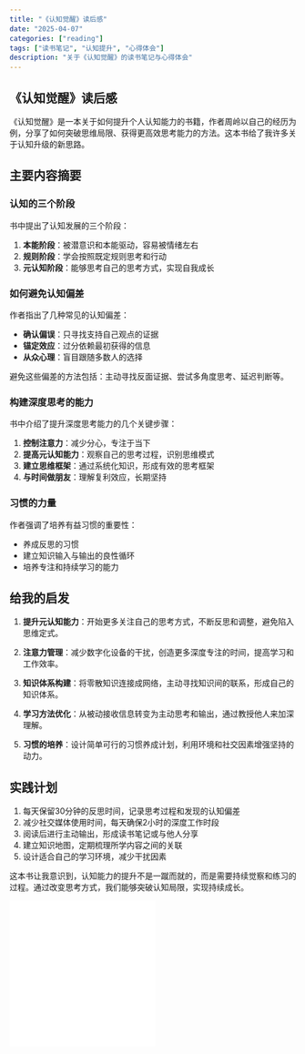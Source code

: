 ```yaml
---
title: "《认知觉醒》读后感"
date: "2025-04-07"
categories: ["reading"]
tags: ["读书笔记", "认知提升", "心得体会"]
description: "关于《认知觉醒》的读书笔记与心得体会"
---
```


## 《认知觉醒》读后感

《认知觉醒》是一本关于如何提升个人认知能力的书籍，作者周岭以自己的经历为例，分享了如何突破思维局限、获得更高效思考能力的方法。这本书给了我许多关于认知升级的新思路。

## 主要内容摘要

### 认知的三个阶段

书中提出了认知发展的三个阶段：
1. **本能阶段**：被潜意识和本能驱动，容易被情绪左右
2. **规则阶段**：学会按照既定规则思考和行动
3. **元认知阶段**：能够思考自己的思考方式，实现自我成长

### 如何避免认知偏差

作者指出了几种常见的认知偏差：
- **确认偏误**：只寻找支持自己观点的证据
- **锚定效应**：过分依赖最初获得的信息
- **从众心理**：盲目跟随多数人的选择

避免这些偏差的方法包括：主动寻找反面证据、尝试多角度思考、延迟判断等。

### 构建深度思考的能力

书中介绍了提升深度思考能力的几个关键步骤：
1. **控制注意力**：减少分心，专注于当下
2. **提高元认知能力**：观察自己的思考过程，识别思维模式
3. **建立思维框架**：通过系统化知识，形成有效的思考框架
4. **与时间做朋友**：理解复利效应，长期坚持

### 习惯的力量

作者强调了培养有益习惯的重要性：
- 养成反思的习惯
- 建立知识输入与输出的良性循环
- 培养专注和持续学习的能力

## 给我的启发

1. **提升元认知能力**：开始更多关注自己的思考方式，不断反思和调整，避免陷入思维定式。

2. **注意力管理**：减少数字化设备的干扰，创造更多深度专注的时间，提高学习和工作效率。

3. **知识体系构建**：将零散知识连接成网络，主动寻找知识间的联系，形成自己的知识体系。

4. **学习方法优化**：从被动接收信息转变为主动思考和输出，通过教授他人来加深理解。

5. **习惯的培养**：设计简单可行的习惯养成计划，利用环境和社交因素增强坚持的动力。

## 实践计划

1. 每天保留30分钟的反思时间，记录思考过程和发现的认知偏差
2. 减少社交媒体使用时间，每天确保2小时的深度工作时段
3. 阅读后进行主动输出，形成读书笔记或与他人分享
4. 建立知识地图，定期梳理所学内容之间的关联
5. 设计适合自己的学习环境，减少干扰因素

这本书让我意识到，认知能力的提升不是一蹴而就的，而是需要持续觉察和练习的过程。通过改变思考方式，我们能够突破认知局限，实现持续成长。

![](/assets/images/reading/2025-04-07-《认知觉醒》读后感/image_1.png)
